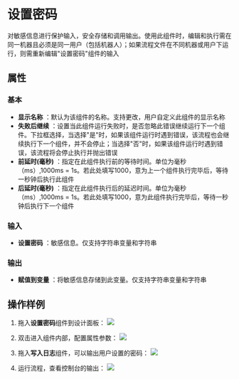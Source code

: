 # 设置密码

对敏感信息进行保护输入，安全存储和调用输出。使用此组件时，编辑和执行需在同一机器且必须是同一用户（包括机器人）；如果流程文件在不同机器或用户下运行，则需重新编辑&quot;设置密码&quot;组件的输入

## 属性

### 基本

- **显示名称** ：默认为该组件的名称。支持更改，用户自定义此组件的显示名称
- **失败后继续** ：设置当此组件运行失败时，是否忽略此错误继续运行下一个组件。下拉框选择，当选择"是"时，如果该组件运行时遇到错误，该流程也会继续执行下一个组件，并不会停止；当选择"否"时，如果该组件运行时遇到错误，该流程将会停止执行并抛出错误
- **前延时(毫秒)** ：指定在此组件执行前的等待时间。单位为毫秒（ms）,1000ms = 1s。若此处填写1000，意为上一个组件执行完毕后，等待一秒钟后执行此组件
- **后延时(毫秒)** ：指定在此组件执行后的延迟时间。单位为毫秒（ms）,1000ms = 1s。若此处填写1000，意为此组件执行完毕后，等待一秒钟后执行下一个组件


### 输入

- **设置密码** ：敏感信息。仅支持字符串变量和字符串

### 输出

- **赋值到变量** ：将敏感信息存储到此变量。仅支持字符串变量和字符串

## 操作样例
1. 拖入**设置密码**组件到设计面板：
![](https://docimages.blob.core.chinacloudapi.cn/images/Activities/setPassword-1.png)

2. 双击进入组件内部，配置属性参数：
![](https://docimages.blob.core.chinacloudapi.cn/images/Activities/setPassword-2.png)

3. 拖入**写入日志**组件，可以输出用户设置的密码：
![](https://docimages.blob.core.chinacloudapi.cn/images/Activities/setPassword-3.png)

4. 运行流程，查看控制台的输出：
![](https://docimages.blob.core.chinacloudapi.cn/images/Activities/setPassword-4.png)